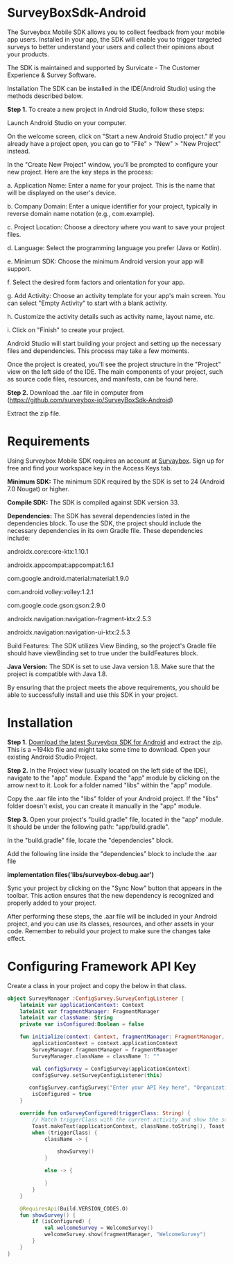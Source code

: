 # SurveyBoxSdk-Android
The Surveybox Mobile SDK allows you to collect feedback from your mobile app users. Installed in your app, the SDK will enable you to trigger targeted surveys to better understand your users and collect their opinions about your products.

The SDK is maintained and supported by Survicate - The Customer Experience & Survey Software.

Installation The SDK can be installed in the IDE(Android Studio) using the methods described below.

**Step 1.** To create a new project in Android Studio, follow these steps:

Launch Android Studio on your computer.

On the welcome screen, click on "Start a new Android Studio project." If you already have a project open, you can go to "File" > "New" > "New Project" instead.

In the "Create New Project" window, you'll be prompted to configure your new project. Here are the key steps in the process:

a. Application Name: Enter a name for your project. This is the name that will be displayed on the user's device.

b. Company Domain: Enter a unique identifier for your project, typically in reverse domain name notation (e.g., com.example).

c. Project Location: Choose a directory where you want to save your project files.

d. Language: Select the programming language you prefer (Java or Kotlin).

e. Minimum SDK: Choose the minimum Android version your app will support.

f. Select the desired form factors and orientation for your app.

g. Add Activity: Choose an activity template for your app's main screen. You can select "Empty Activity" to start with a blank activity.

h. Customize the activity details such as activity name, layout name, etc.

i. Click on "Finish" to create your project.

Android Studio will start building your project and setting up the necessary files and dependencies. This process may take a few moments.

Once the project is created, you'll see the project structure in the "Project" view on the left side of the IDE. The main components of your project, such as source code files, resources, and manifests, can be found here.

**Step 2.** Download the .aar file in  computer from (https://github.com/surveybox-io/SurveyBoxSdk-Android)

Extract the zip file.



# Requirements

Using Surveybox Mobile SDK requires an account at [Survaybox](https://surveybox.io/). Sign up for free and find your workspace key in the Access Keys tab.

**Minimum SDK:** The minimum SDK required by the SDK is set to 24 (Android 7.0 Nougat) or higher.

**Compile SDK:** The SDK is compiled against SDK version 33. 

**Dependencies:** The SDK has several dependencies listed in the dependencies block. To use the SDK, the project should include the necessary dependencies in its own Gradle file. These dependencies include:

androidx.core:core-ktx:1.10.1

androidx.appcompat:appcompat:1.6.1

com.google.android.material:material:1.9.0

com.android.volley:volley:1.2.1

com.google.code.gson:gson:2.9.0

androidx.navigation:navigation-fragment-ktx:2.5.3

androidx.navigation:navigation-ui-ktx:2.5.3

Build Features: The SDK utilizes View Binding, so the project's Gradle file should have viewBinding set to true under the buildFeatures block.

**Java Version:** The SDK is set to use Java version 1.8. Make sure that the project is compatible with Java 1.8.

By ensuring that the project meets the above requirements, you should be able to successfully install and use this SDK in your project.

# Installation

**Step 1.** [Download the latest Surveybox SDK for Android](https://github.com/surveybox-io/SurveyBoxSdk-Android)
 and extract the zip. This is a ~194kb file and might take some time to download.
Open your existing Android Studio Project.

**Step 2.** In the Project view (usually located on the left side of the IDE), navigate to the "app" module.
Expand the "app" module by clicking on the arrow next to it.
Look for a folder named "libs" within the "app" module. 

Copy the .aar file into the "libs" folder of your Android project. If the "libs" folder doesn't exist, you can create it manually in the "app" module.

**Step 3.** Open your project's "build.gradle" file, located in the "app" module. It should be under the following path: "app/build.gradle".

In the "build.gradle" file, locate the "dependencies" block.

 Add the following line inside the "dependencies" block to include the .aar file
 
**implementation files('libs/surveybox-debug.aar')**

Sync your project by clicking on the "Sync Now" button that appears in the toolbar. This action ensures that the new dependency is recognized and properly added to your project.

After performing these steps, the .aar file will be included in your Android project, and you can use its classes, resources, and other assets in your code. Remember to rebuild your project to make sure the changes take effect.


# Configuring Framework API Key

Create a class in your project and copy the below in that class.
```kotlin scrollbar
object SurveyManager :ConfigSurvey.SurveyConfigListener {
    lateinit var applicationContext: Context
    lateinit var fragmentManager: FragmentManager
    lateinit var className: String
    private var isConfigured:Boolean = false

    fun initialize(context: Context, fragmentManager: FragmentManager, className: String?) {
        applicationContext = context.applicationContext
        SurveyManager.fragmentManager = fragmentManager
        SurveyManager.className = className ?: ""

        val configSurvey = ConfigSurvey(applicationContext)
        configSurvey.setSurveyConfigListener(this)

       configSurvey.configSurvey("Enter your API Key here", "Organization Email id")
        isConfigured = true
    }

    override fun onSurveyConfigured(triggerClass: String) {
        // Match triggerClass with the current activity and show the survey if there is a match
        Toast.makeText(applicationContext, className.toString(), Toast.LENGTH_SHORT).show()
        when (triggerClass) {
            className -> {

                showSurvey()
            }

            else -> {

            }
        }
    }

    @RequiresApi(Build.VERSION_CODES.O)
    fun showSurvey() {
        if (isConfigured) {
            val welcomeSurvey = WelcomeSurvey()
            welcomeSurvey.show(fragmentManager, "WelcomeSurvey")
        }
    }
}
```






